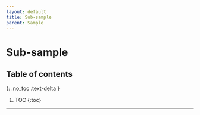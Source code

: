 ```yaml
---
layout: default
title: Sub-sample
parent: Sample
---
```


# Sub-sample

## Table of contents
{: .no_toc .text-delta }

1. TOC
{:toc}

---

